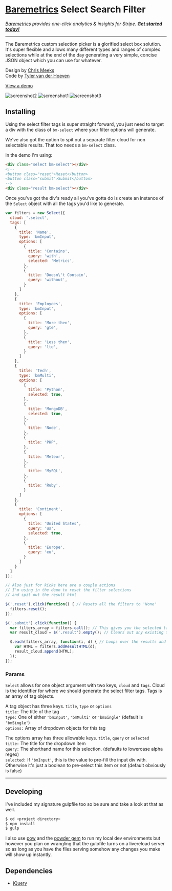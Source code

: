 # [Baremetrics](https://baremetrics.com/) Select Search Filter
_[Baremetrics](https://baremetrics.com) provides one-click analytics & insights for Stripe. **[Get started today!](https://baremetrics.com)**_

---

The Baremetrics custom selection picker is a glorified select box solution. It's super flexible and allows many different types and ranges of complex selections while at the end of the day generating a very simple, concise JSON object which you can use for whatever.

Design by [Chris Meeks](https://dribbble.com/ChrisMeeks)  
Code by [Tyler van der Hoeven](https://github.com/tyvdh)

[View a demo](http://baremetrics.github.io/select)  
<!--[View in a live production app](https://demo.baremetrics.com/sales/search)-->

![screenshot2](http://tyler.link/dNip/Screen%20Shot%202015-09-29%20at%2012.27.56%20PM.png)
![screenshot1](http://tyler.link/dNyy/Screen%20Shot%202015-09-29%20at%2012.28.39%20PM.png)
![screenshot3](http://tyler.link/dNiH/Screen%20Shot%202015-09-29%20at%2012.29.19%20PM.png)

## Installing
Using the select filter tags is super straight forward, you just need to target a div with the class of `bm-select` where your filter options will generate.

We've also got the option to spit out a separate filter cloud for non selectable results. That too needs a `bm-select` class.

In the demo I'm using:
```html
<div class="select bm-select"></div>
<!--
<button class="reset">Reset</button>
<button class="submit">Submit</button>
-->
<div class="result bm-select"></div>
```

Once you've got the div's ready all you've gotta do is create an instance of the `Select` object with all the tags you'd like to generate.

```js
var filters = new Select({
  cloud: '.select',
  tags: [
    {
      title: 'Name',
      type: 'bmInput',
      options: [
        {
          title: 'Contains',
          query: 'with',
          selected: 'Metrics',
        },
        {
          title: 'Doesn\'t Contain',
          query: 'without',
        }
      ]
    },
    {
      title: 'Employees',
      type: 'bmInput',
      options: [
        {
          title: 'More then',
          query: 'gte',
        },
        {
          title: 'Less then',
          query: 'lte',
        }
      ]
    },
    {
      title: 'Tech',
      type: 'bmMulti',
      options: [
        {
          title: 'Python',
          selected: true,
        },
        {
          title: 'MongoDB',
          selected: true,
        },
        {
          title: 'Node',
        },
        {
          title: 'PHP',
        },
        {
          title: 'Meteor',
        },
        {
          title: 'MySQL',
        },
        {
          title: 'Ruby',
        }
      ]
    },
    {
      title: 'Continent',
      options: [
        {
          title: 'United States',
          query: 'us',
          selected: true,
        },
        {
          title: 'Europe',
          query: 'eu',
        }
      ]
    }
  ]
});

// Also just for kicks here are a couple actions
// I'm using in the demo to reset the filter selections
// and spit out the result html

$('.reset').click(function() { // Resets all the filters to 'None'
  filters.reset();
});

$('.submit').click(function() {
  var filters_array = filters.call(); // This gives you the selected tag JSON
  var result_cloud = $('.result').empty(); // Clears out any existing tags in the result cloud

  $.each(filters_array, function(i, d) { // Loops over the results and adds each one to the result cloud
    var HTML = filters.addResultHTML(d);
    result_cloud.append(HTML);
  });
});
```

### Params
`Select` allows for one object argument with two keys, `cloud` and `tags`. Cloud is the identifier for where we should generate the select filter tags. Tags is an array of tag objects.

A tag object has three keys. `title`, `type` or `options`  
`title:` The title of the tag  
`type:` One of either `'bmInput'`, `'bmMulti'` or `'bmSingle'` (default is `'bmSingle'`)  
`options:` Array of dropdown objects for this tag

The options array has three allowable keys. `title`, `query` or `selected`  
`title:` The title for the dropdown item  
`query:` The shorthand name for this selection. (defaults to lowercase alpha regex)  
`selected:` If `'bmInput'`, this is the value to pre-fill the input div with. Otherwise it's just a boolean to pre-select this item or not (default obviously is false)

---

## Developing

I've included my signature gulpfile too so be sure and take a look at that as well.

```bash
$ cd <project directory>
$ npm install
$ gulp
```

I also use [pow](http://pow.cx/) and the [powder gem](https://github.com/Rodreegez/powder) to run my local dev environments but however you plan on wrangling that the gulpfile turns on a livereload server so as long as you have the files serving somehow any changes you make will show up instantly.

## Dependencies
- [jQuery](https://jquery.com/)